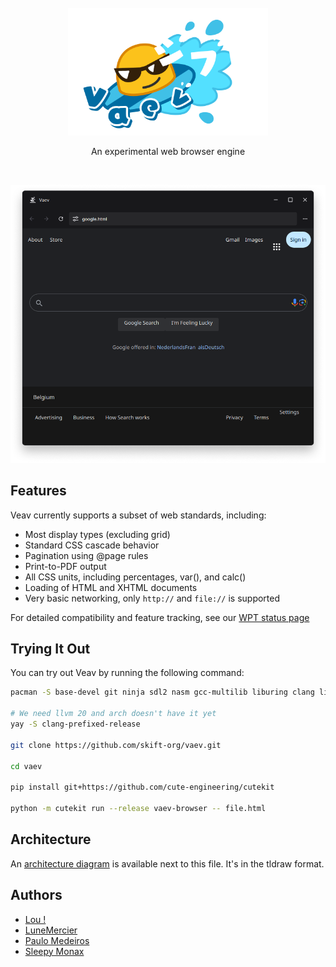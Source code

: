 <br/>
<br/>
<br/>
<p align="center">
    <img src="doc/assets/vaev.png" width="320">
</p>
<p align="center">
    An experimental web browser engine
</p>
<br/>

![](doc/assets/capture.png)

## Features

Veav currently supports a subset of web standards, including:

- Most display types (excluding grid)
- Standard CSS cascade behavior
- Pagination using @page rules
- Print-to-PDF output
- All CSS units, including percentages, var(), and calc()
- Loading of HTML and XHTML documents
- Very basic networking, only `http://` and `file://` is supported

For detailed compatibility and feature tracking, see our [WPT status page](https://vaev-org.github.io/wpt-status/)

## Trying It Out

You can try out Veav by running the following command:

```bash
pacman -S base-devel git ninja sdl2 nasm gcc-multilib liburing clang libseccomp lld

# We need llvm 20 and arch doesn't have it yet
yay -S clang-prefixed-release

git clone https://github.com/skift-org/vaev.git

cd vaev

pip install git+https://github.com/cute-engineering/cutekit

python -m cutekit run --release vaev-browser -- file.html
```

## Architecture

An [architecture diagram](doc/diagrams.tldr) is available next to this file. It's in the tldraw format.

## Authors

 - [Lou !](https://github.com/Louciole)
 - [LuneMercier](https://github.com/LuneMercier)
 - [Paulo Medeiros](https://github.com/pauloamed)
 - [Sleepy Monax](https://github.com/sleepy-monax)
